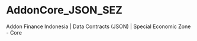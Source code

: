 # AddonCore_JSON_SEZ
Addon Finance Indonesia | Data Contracts (JSON) | Special Economic Zone - Core
